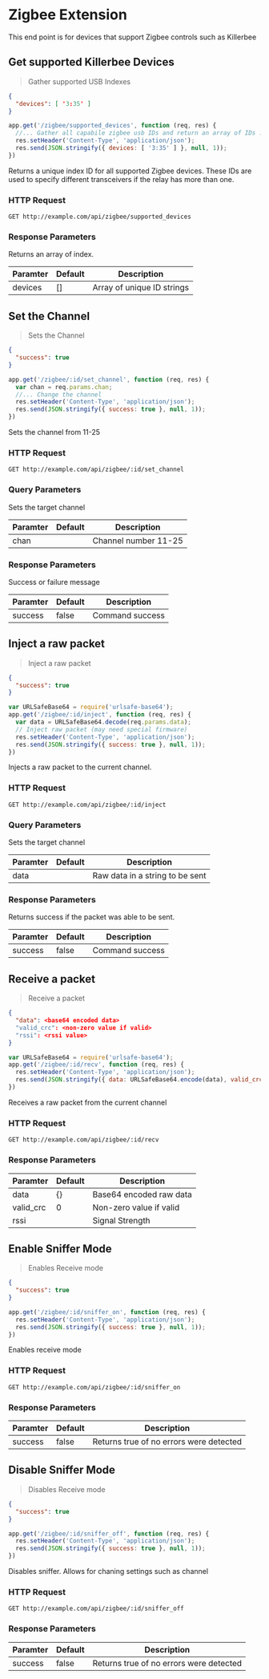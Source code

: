 # Zigbee Extension

This end point is for devices that support Zigbee controls such as Killerbee

## Get supported Killerbee Devices

> Gather supported USB Indexes

```json
{
  "devices": [ '3:35' ]
}
```

```javascript
app.get('/zigbee/supported_devices', function (req, res) {
  //... Gather all capabile zigbee usb IDs and return an array of IDs ...
  res.setHeader('Content-Type', 'application/json');
  res.send(JSON.stringify({ devices: [ '3:35' ] }, null, 1));
})
```

Returns a unique index ID for all supported Zigbee devices.  These IDs are used to 
specify different transceivers if the relay has more than one.

### HTTP Request

`GET http://example.com/api/zigbee/supported_devices`

### Response Parameters

Returns an array of index.

Paramter | Default | Description
---------|---------|------------
devices  | []      | Array of unique ID strings

## Set the Channel

> Sets the Channel

```json
{
  "success": true
}
```

```javascript
app.get('/zigbee/:id/set_channel', function (req, res) {
  var chan = req.params.chan;
  //... Change the channel
  res.setHeader('Content-Type', 'application/json');
  res.send(JSON.stringify({ success: true }, null, 1));
})
```

Sets the channel from 11-25

### HTTP Request

`GET http://example.com/api/zigbee/:id/set_channel`

### Query Parameters

Sets the target channel

Paramter | Default | Description
---------|---------|------------
chan     |         | Channel number 11-25

### Response Parameters

Success or failure message

Paramter | Default | Description
---------|---------|------------
success  | false   | Command success

## Inject a raw packet

> Inject a raw packet

```json
{
  "success": true
}
```

```javascript
var URLSafeBase64 = require('urlsafe-base64');
app.get('/zigbee/:id/inject', function (req, res) {
  var data = URLSafeBase64.decode(req.params.data);
  // Inject raw packet (may need special firmware)
  res.setHeader('Content-Type', 'application/json');
  res.send(JSON.stringify({ success: true }, null, 1));
})

```

Injects a raw packet to the current channel.

### HTTP Request

`GET http://example.com/api/zigbee/:id/inject`

### Query Parameters

Sets the target channel

Paramter | Default | Description
---------|---------|------------
data     |         | Raw data in a string to be sent

### Response Parameters

Returns success if the packet was able to be sent.

Paramter | Default | Description
---------|---------|------------
success  | false   | Command success


## Receive a packet

> Receive a packet


```json
{
  "data": <base64 encoded data>
  "valid_crc": <non-zero value if valid>
  "rssi": <rssi value>
}
```

```javascript
var URLSafeBase64 = require('urlsafe-base64');
app.get('/zigbee/:id/recv', function (req, res) {
  res.setHeader('Content-Type', 'application/json');
  res.send(JSON.stringify({ data: URLSafeBase64.encode(data), valid_crc: crc: rssi: rssi }, null, 1));
})
```

Receives a raw packet from the current channel

### HTTP Request

`GET http://example.com/api/zigbee/:id/recv`

### Response Parameters

Paramter | Default | Description
---------|---------|------------
data     | {}      | Base64 encoded raw data
valid_crc  | 0     | Non-zero value if valid
rssi     |         | Signal Strength

## Enable Sniffer Mode

> Enables Receive mode


```json
{
  "success": true
}
```

```javascript
app.get('/zigbee/:id/sniffer_on', function (req, res) {
  res.setHeader('Content-Type', 'application/json');
  res.send(JSON.stringify({ success: true }, null, 1));
})
```

Enables receive mode

### HTTP Request

`GET http://example.com/api/zigbee/:id/sniffer_on`

### Response Parameters

Paramter | Default | Description
---------|---------|------------
success  | false   | Returns true of no errors were detected

## Disable Sniffer Mode

> Disables Receive mode


```json
{
  "success": true
}
```

```javascript
app.get('/zigbee/:id/sniffer_off', function (req, res) {
  res.setHeader('Content-Type', 'application/json');
  res.send(JSON.stringify({ success: true }, null, 1));
})
```

Disables sniffer.  Allows for chaning settings such as channel

### HTTP Request

`GET http://example.com/api/zigbee/:id/sniffer_off`

### Response Parameters

Paramter | Default | Description
---------|---------|------------
success  | false   | Returns true of no errors were detected


